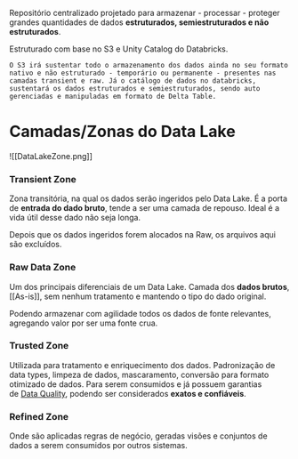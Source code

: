 Repositório centralizado projetado para armazenar - processar - proteger  grandes quantidades de dados **estruturados, semiestruturados e não estruturados**.

Estruturado com base no S3 e Unity Catalog do Databricks.

	O S3 irá sustentar todo o armazenamento dos dados ainda no seu formato nativo e não estruturado - temporário ou permanente - presentes nas camadas transient e raw. Já o catálogo de dados no databricks, sustentará os dados estruturados e semiestruturados, sendo auto gerenciadas e manipuladas em formato de Delta Table.

# Camadas/Zonas do Data Lake

![[DataLakeZone.png]]
### Transient Zone

Zona transitória, na qual os dados serão ingeridos pelo Data Lake. É a porta de **entrada do dado bruto**, tende a ser uma camada de repouso. Ideal é a vida útil desse dado não seja longa.

Depois que os dados ingeridos forem alocados na Raw, os arquivos aqui são excluídos.

### Raw Data Zone

Um dos  principais diferenciais de um Data Lake.
Camada dos **dados brutos**, [[As-is]], sem nenhum tratamento e mantendo o tipo do dado original.

Podendo armazenar com agilidade todos os dados de fonte relevantes, agregando valor por ser uma fonte crua.

### Trusted Zone

Utilizada para tratamento e enriquecimento dos dados. Padronização de data types, limpeza de dados, mascaramento, conversão para formato otimizado de dados. 
Para serem consumidos e já possuem garantias de [Data Quality](https://medium.com/datalakers-blog/como-garantir-a-qualidade-dos-dados-5668d06516c), podendo ser considerados **exatos e confiáveis**.

### Refined Zone

Onde são aplicadas regras de negócio, geradas visões e conjuntos de dados a serem consumidos por outros sistemas.

